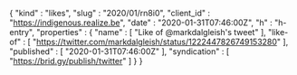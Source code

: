 {
  "kind" : "likes",
  "slug" : "2020/01/rn8i0",
  "client_id" : "https://indigenous.realize.be",
  "date" : "2020-01-31T07:46:00Z",
  "h" : "h-entry",
  "properties" : {
    "name" : [ "Like of @markdalgleish's tweet" ],
    "like-of" : [ "https://twitter.com/markdalgleish/status/1222447826749153280" ],
    "published" : [ "2020-01-31T07:46:00Z" ],
    "syndication" : [ "https://brid.gy/publish/twitter" ]
  }
}
